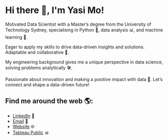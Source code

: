 # Hi there 👋, I'm Yasi Mo!

Motivated Data Scientist with a Master’s degree from the University of Technology Sydney, specialising in Python 🐍, data analysis 📊, and machine learning 🤖.

Eager to apply my skills to drive data-driven insights and solutions. Adaptable and collaborative 🤝.

My engineering background gives me a unique perspective in data science, solving problems analytically 🛠️.

Passionate about innovation and making a positive impact with data 🌟. Let’s connect and shape a data-driven future!

## Find me around the web 🌎:
- [LinkedIn](www.linkedin.com/in/yasi-mo) 🔗
- [Email](JYasimo@gmail.com) 📧
- [Website](https://yasi-mo.com/) 🌐
- [Tableau Public]([https://yasi-mo.com/](https://public.tableau.com/app/profile/yasaman.mohammadi/vizzes)) 📊
